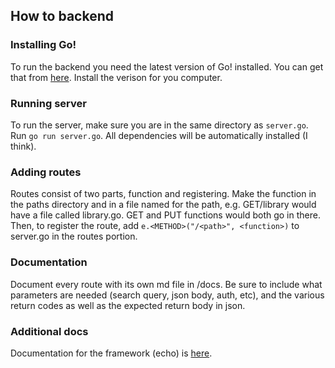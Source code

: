 ## How to backend

### Installing Go!

To run the backend you need the latest version of Go! installed. You can get that from 
[here](https://go.dev/dl/). Install the verison for you computer.

### Running server

To run the server, make sure you are in the same directory as `server.go`. Run `go run server.go`. All dependencies will be automatically installed (I think).

### Adding routes

Routes consist of two parts, function and registering. Make the function in the paths directory and in a file named for the path, e.g. GET/library would have a file called library.go. GET and PUT functions would both go in there. Then, to register the route, add `e.<METHOD>("/<path>", <function>)` to server.go in the routes portion.

### Documentation

Document every route with its own md file in /docs. Be sure to include what parameters are needed (search query, json body, auth, etc), and the various return codes as well as the expected return body in json.

### Additional docs

Documentation for the framework (echo) is [here](https://echo.labstack.com/docs).